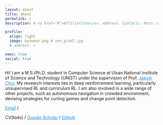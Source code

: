 ```yaml
---
layout: about
title: about
permalink: /
description: # <a href="#">Affiliations</a>. Address. Contacts. Moto. Etc.

profile:
  align: right
  image: kyowoon.png # zen_grad2.jpg
  # address: >

news: true
social: true
---
```


<!-- Hello! I am a M.S./Ph.D. student in Computer Science and Engineering at Seoul National University, and working in Vision & Learning Lab -->

<!-- under the supervision of Prof.Jaejun Yoo -->

Hi! I am a M.S./Ph.D. student in Computer Science at Ulsan National Institute of Science and Technology (UNIST) under the supervision of Prof. <a style="color:DodgerBlue" href="http://sailab.kaist.ac.kr/members/jaesik/"><u>Jaesik Choi</u></a>. My research interests lies in deep reinforcement learning, particularly unsupervised RL and curriculum RL. I am also involved in a wide range of other projects, such as autonomous navigation in crowded environment, devising strategies for curling games and change point detection.

<div >

<a style="color:DodgerBlue" href="leekwoon@unist.ac.kr">Email</a>
/
<!-- <a style="color:DodgerBlue" href="assets/pdf/Zhengyi_Luo_CV.pdf">CV</a> -->
CV(todo)
/
<a  style="color:DodgerBlue" href="https://scholar.google.com/citations?user=UrtK8HUAAAAJ&hl=en">Google Scholar</a>
/
<a  style="color:DodgerBlue" href="https://github.com/leekwoon">Github</a>

</div>
